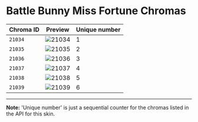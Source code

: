 # Battle Bunny Miss Fortune Chromas

| Chroma ID | Preview | Unique number |
|---|---|---|
| `21034` | ![21034](https://raw.communitydragon.org/latest/plugins/rcp-be-lol-game-data/global/default/v1/champion-chroma-images/21/21034.png) | 1 |
| `21035` | ![21035](https://raw.communitydragon.org/latest/plugins/rcp-be-lol-game-data/global/default/v1/champion-chroma-images/21/21035.png) | 2 |
| `21036` | ![21036](https://raw.communitydragon.org/latest/plugins/rcp-be-lol-game-data/global/default/v1/champion-chroma-images/21/21036.png) | 3 |
| `21037` | ![21037](https://raw.communitydragon.org/latest/plugins/rcp-be-lol-game-data/global/default/v1/champion-chroma-images/21/21037.png) | 4 |
| `21038` | ![21038](https://raw.communitydragon.org/latest/plugins/rcp-be-lol-game-data/global/default/v1/champion-chroma-images/21/21038.png) | 5 |
| `21039` | ![21039](https://raw.communitydragon.org/latest/plugins/rcp-be-lol-game-data/global/default/v1/champion-chroma-images/21/21039.png) | 6 |

---

**Note:** 'Unique number' is just a sequential counter for the chromas listed in the API for this skin.
